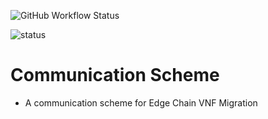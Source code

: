 ![GitHub Workflow Status](https://img.shields.io/github/workflow/status/emylincon/shellmon2/PythonDatabase?style=for-the-badge)

![status](https://github.com/emylincon/shellmon2/workflows/PythonDatabase/badge.svg)

# Communication Scheme
* A communication scheme for Edge Chain VNF Migration